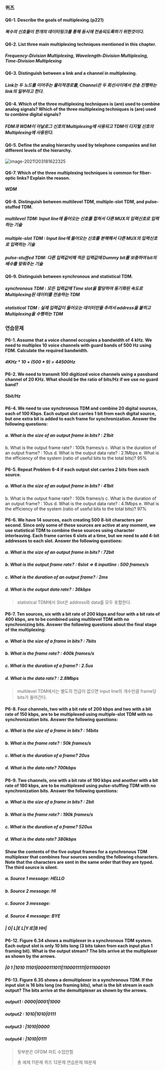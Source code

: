 ### 퀴즈

#### Q6-1. Describe the goals of multiplexing.(p221)

##### 복수의 신호들이 한개의 데이터링크를 통해 동시에 전송되도록하기 위한것이다.

#### Q6-2. List three main multiplexing techniques mentioned in this chapter.

##### Frequency-Division Multiplexing, Wavelength-Division Multiplexing, Time-Division Multiplexing 

#### Q6-3. Distinguish between a link and a channel in multiplexing.

##### Link는 두 노드를 이어주는 물리적경로를, Channel은 두 회선사이에서 전송 진행하는 link의 일부라고 한다.

#### Q6-4. Which of the three multiplexing techniques is (are) used to combine analog signals? Which of the three multiplexing techniques is (are) used to combine digital signals?
##### FDM과 WDM이 아날로그 신호의 Multiplexing에 사용되고 TDM이 디지털 신호의 Multiplexing에 사용된다.

#### Q6-5. Define the analog hierarchy used by telephone companies and list different levels of the hierarchy.

![image-20211203181622325](C:\Users\js774\AppData\Roaming\Typora\typora-user-images\image-20211203181622325.png)

#### Q6-7. Which of the three multiplexing techniques is common for fiber-optic links? Explain the reason.

##### WDM

#### Q6-8. Distinguish between multilevel TDM, multiple-slot TDM, and pulse-stuffed TDM.
##### multilevel TDM: Input line에 들어오는 신호를 합쳐서 다른 MUX의 입력신호로 입력하는 기술

##### multiple-slot TDM : Input line에 들어오는 신호를 분해해서 다른 MUX의 입력신호로 입력하는 기술

##### pulse-stuffed TDM: 다른 입력값비해 적은 입력값에 Dummy bit를 보충하여 bit의 배수를 맞춰주는 기술

#### Q6-9. Distinguish between synchronous and statistical TDM.

##### synchronous TDM : 모든 입력값에 Time slot을 할당하여 동기화된 속도로 Multiplexing된 데이터를 전송하는 TDM

##### statistical TDM : 실제 입력값이 들어오는 데이터만들 추려서 address을 붙히고 Multiplexing을 수행하는 TDM

### 연습문제

#### P6-1. Assume that a voice channel occupies a bandwidth of 4 kHz. We need to multiplex 10 voice channels with guard bands of 500 Hz using FDM. Calculate the required bandwidth.

##### 4KHz * 10  + (500 * 9) = 44500Hz

 #### P6-2. We need to transmit 100 digitized voice channels using a passband channel of 20 KHz. What should be the ratio of bits/Hz if we use no guard band?

##### 5bit/Hz

#### P6-4. We need to use synchronous TDM and combine 20 digital sources, each of 100 Kbps. Each output slot carries 1 bit from each digital source, but one extra bit is added to each frame for synchronization. Answer the following questions:

##### a. What is the size of an output frame in bits? : 21bit
b. What is the output frame rate? : 100k frames/s
c. What is the duration of an output frame? : 10us
d. What is the output data rate? : 2.1Mbps
e. What is the efficiency of the system (ratio of useful bits to the total bits)? 95%

#### P6-5. Repeat Problem 6-4 if each output slot carries 2 bits from each source.

##### a. What is the size of an output frame in bits? : 41bit
b. What is the output frame rate? : 100k frames/s
c. What is the duration of an output frame? : 10us
d. What is the output data rate? : 4.1Mbps
e. What is the efficiency of the system (ratio of useful bits to the total bits)? 97%

#### P6-6. We have 14 sources, each creating 500 8-bit characters per second. Since only some of these sources are active at any moment, we use statistical TDM to combine these sources using character interleaving. Each frame carries 6 slots at a time, but we need to add 4-bit addresses to each slot. Answer the following questions:

##### a. What is the size of an output frame in bits? : 72bit

##### b. What is the output frame rate? : 6slot => 6 inputline : 500 frames/s

##### c. What is the duration of an output frame? : 2ms

##### d. What is the output data rate? : 36kbps

> statistical TDM에서 Slot은 address와 data를 모두 포함한다. 

#### P6-7. Ten sources, six with a bit rate of 200 kbps and four with a bit rate of 400 kbps, are to be combined using multilevel TDM with no synchronizing bits. Answer the following questions about the final stage of the multiplexing:

##### a. What is the size of a frame in bits? : 7bits

##### b. What is the frame rate? : 400k frames/s

##### c. What is the duration of a frame? : 2.5us

##### d. What is the data rate? : 2.8Mbps

> multilevel TDM에서는 별도의 언급이 없으면 input line의 개수만큼 frame당 bits가 들어간다.

#### P6-8. Four channels, two with a bit rate of 200 kbps and two with a bit rate of 150 kbps, are to be multiplexed using multiple-slot TDM with no synchronization bits. Answer the following questions:

##### a. What is the size of a frame in bits? : 14bits
##### b. What is the frame rate? : 50k frames/s
##### c. What is the duration of a frame? 20us
##### d. What is the data rate? 700kbps

#### P6-9. Two channels, one with a bit rate of 190 kbps and another with a bit rate of 180 kbps, are to be multiplexed using pulse-stuffing TDM with no synchronization bits. Answer the following questions:
##### a. What is the size of a frame in bits? : 2bit

##### b. What is the frame rate? : 190k frames/s

##### c. What is the duration of a frame? 520us

##### d. What is the data rate? 380kbps

#### Show the contents of the five output frames for a synchronous TDM multiplexer that combines four sources sending the following characters. Note that the characters are sent in the same order that they are typed. The third source is silent.
##### a. Source 1 message: HELLO

##### b. Source 2 message: HI

##### c. Source 3 message:

##### d. Source 4 message: BYE

##### |      O|      L|E    L|Y  IE|B  HH|

#### P6-12. Figure 6.34 shows a multiplexer in a synchronous TDM system. Each output slot is only 10 bits long (3 bits taken from each input plus 1 framing bit). What is the output stream? The bits arrive at the multiplexer as shown by the arrows.
##### |0    1            |1010  11101|0000111011|1100011111|0111000101

#### P6-13. Figure 6.35 shows a demultiplexer in a synchronous TDM. If the input slot is 16 bits long (no framing bits), what is the bit stream in each output? The bits arrive at the demultiplexer as shown by the arrows.

##### output1 : 0000|0001|1000

##### output2 : 1010|1010|0111

##### output3 :         |1010|0000

##### output4 :         |1010|0111



> 뒷부분은 OFDM 파트 수업안함
>
> 총 예제 11문제 퀴즈 12문제 연습문제 18문제